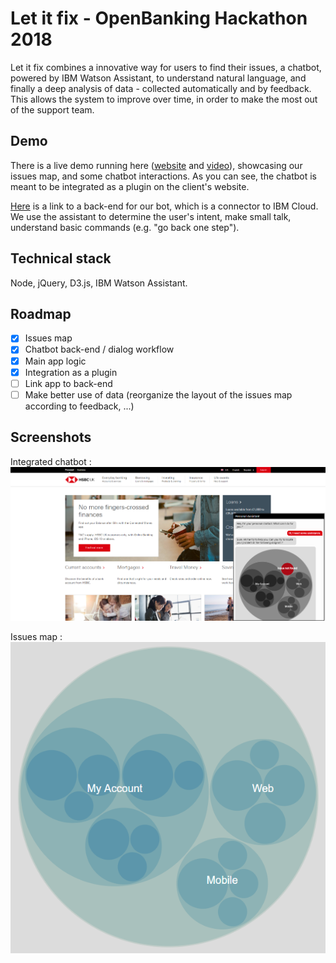 # Let it fix - OpenBanking Hackathon 2018

Let it fix combines a innovative way for users to find their issues, a chatbot, powered by IBM Watson Assistant, to understand natural language, and finally a deep analysis of data - collected automatically and by feedback.
This allows the system to improve over time, in order to make the most out of the support team.

## Demo
There is a live demo running here ([website](http://letitfix.poleno.fr/index2.html) and [video](https://www.youtube.com/watch?v=3xvSeUalX0U)), showcasing our issues map, and some chatbot interactions. As you can see, the chatbot is meant to be integrated as a plugin on the client's website.

[Here](https://github.com/proust96/chatbot_back) is a link to a back-end for our bot, which is a connector to IBM Cloud. We use the assistant to determine the user's intent, make small talk, understand basic commands (e.g. "go back one step").

## Technical stack

Node, jQuery, D3.js, IBM Watson Assistant.

## Roadmap

- [x] Issues map
- [x] Chatbot back-end / dialog workflow
- [x] Main app logic
- [x] Integration as a plugin
- [ ] Link app to back-end
- [ ] Make better use of data (reorganize the layout of the issues map according to feedback, ...)

## Screenshots

Integrated chatbot : ![Integrated chatbot](https://github.com/proust96/letitfix/blob/master/screenshots/Capture5.PNG?raw=true "Integrated chatbot")

Issues map : ![Issues map](https://github.com/proust96/letitfix/blob/master/screenshots/Capture3.PNG?raw=true "Issues map")


